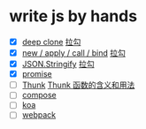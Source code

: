 # write js by hands
- [X] [deep clone](/deepClone/) [拉勾](https://kaiwu.lagou.com/course/courseInfo.htm?courseId=601#/detail/pc?id=6175)
- [x] [new / apply / call / bind](/new/) [拉勾](https://kaiwu.lagou.com/course/courseInfo.htm?courseId=601#/detail/pc?id=6177)
- [x] [JSON.Stringify](/stringify/) [拉勾](https://kaiwu.lagou.com/course/courseInfo.htm?courseId=601#/detail/pc?id=6179)
- [x] [promise](/promise/)
- [ ] [Thunk](/thunk/) [Thunk 函数的含义和用法](https://www.ruanyifeng.com/blog/2015/05/thunk.html)
- [ ] [compose](/compose/)
- [ ] [koa](/koa/)
- [ ] [webpack](/webpack/)